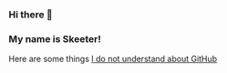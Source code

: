 ### Hi there 👋
### My name is Skeeter!
Here are some things [I do not understand about GitHub](https://github.com/skeetercathcart/PPHW4ThingsIDontUnderstand/blob/main/ThingsIDontUnderstand.md)
<!--
**skeetercathcart/skeetercathcart** is a ✨ _special_ ✨ repository because its `README.md` (this file) appears on your GitHub profile.

Here are some ideas to get you started:

- 🔭 I’m currently working on ...
- 🌱 I’m currently learning ...
- 👯 I’m looking to collaborate on ...
- 🤔 I’m looking for help with ...
- 💬 Ask me about ...
- 📫 How to reach me: ...
- 😄 Pronouns: ...
- ⚡ Fun fact: ...
-->
